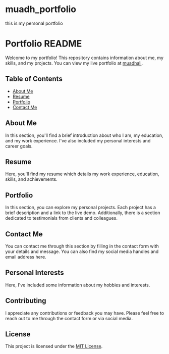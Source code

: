 # muadh_portfolio
this is my personal portfolio

# Portfolio README

Welcome to my portfolio! This repository contains information about me, my skills, and my projects. You can view my live portfolio at [muadhali](https://muadhali.netlify.app).

## Table of Contents
- [About Me](#about-me)
- [Resume](#resume)
- [Portfolio](#portfolio)
- [Contact Me](#contact-me)

## About Me
In this section, you'll find a brief introduction about who I am, my education, and my work experience. I've also included my personal interests and career goals.

## Resume
Here, you'll find my resume which details my work experience, education, skills, and achievements.

## Portfolio
In this section, you can explore my personal projects. Each project has a brief description and a link to the live demo. Additionally, there is a section dedicated to testimonials from clients and colleagues.

## Contact Me
You can contact me through this section by filling in the contact form with your details and message. You can also find my social media handles and email address here.

## Personal Interests
Here, I've included some information about my hobbies and interests.

## Contributing
I appreciate any contributions or feedback you may have. Please feel free to reach out to me through the contact form or via social media.

## License
This project is licensed under the [MIT License](https://opensource.org/licenses/MIT).
